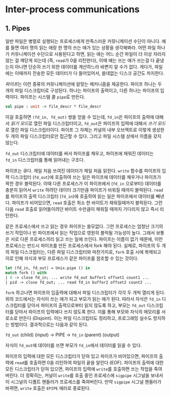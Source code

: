 # Inter-process communications

## 1. Pipes

 일반 파일은 병렬로 실행되는 프로세스에게 만족스러운 커뮤니케이션
 수단이 아니다. 예를 들면 여러 명의 읽는 애랑 한 명의 쓰는 애가 있는
 상황을 생각해봐라. 어떤 파일 하나가 커뮤니케이션 수단으로 사용된다고
 하면, 읽는 애는 어느 순간 파일이 더 이상 자라지 않는 걸 깨닫게 되는데
 (즉, `read`가 0을 리턴한다), 이때 얘는 쓰는 애가 쓰는걸 다 끝냈는지
 아니면 단순히 쓰기 위한 데이터를 계산하느라 바쁜지 알 수가
 없다. 게다가, 파일에는 이때까지 전송한 모든 데이터가 다 들어있어서,
 쓸데없는 디스크 공간도 차지한다.

 *파이프*는 이런 종류의 커뮤니케이션에 알맞는 메커니즘을
 제공한다. 파이프 하나는 두 개의 파일 디스크립터로 구성된다. 하나는
 파이프의 출력이고, 다른 하나는 파이프의 입력이다. 파이프는 시스템 콜
 `pipe`로 만든다.

```ocaml
val pipe : unit -> file_descr * file_descr
```

 이걸 호출하면 `(fd_in, fd_out)` 쌍을 얻을 수 있는데, `fd_in`은
 파이프의 출력에 대해서 *읽기 모드*로 열린 파일 디스크립터이고,
 `fd_out`은 파이프의 입력에 대해서 *쓰기 모드*로 열린 파일
 디스크립터이다. 파이프 그 자체는 커널의 내부 오브젝트로 이렇게 생성한
 두 개의 파일 디스크립터로만 접근할 수 있다. 그리고 파일 시스템 상에서
 이름을 갖지 않는다.

 `fd_out` 디스크립터에 데이터를 써서 파이프를 채우고, 파이프에 채워진
 데이터는 `fd_in` 디스크립터를 통해 읽어내는 구조다.

 파이프는 큐다. 제일 처음 쓰여진 데이터가 제일 처음 읽힌다. `write`
 함수를 파이프의 입력 디스크립터 (`fd_out`)에 호출하여 쓰는 일은
 파이프에 데이터를 채우거나 파이프가 꽉찬 경우 블럭된다. 이때 다른
 프로세스가 이 파이프에서 (`fd_in` 으로부터) 데이터를 충분히 읽어서
 `write` 하려던 데이터 크기만큼 파이프가 비워질 때까지
 블럭된다. `read`를 파이프의 출력 디스크립터 (`fd_in`)에 호출하여 읽는
 일은 파이프에서 데이터를 빼낸다. 파이프가 비어있으면, `read` 호출은
 최소 한 바이트가 채워질때까지 블럭된다. 그런 다음 `read` 호출로
 읽어들이려던 바이트 수만큼이 채워질 때까지 기다리지 않고 즉시
 리턴한다.

 같은 프로세스에서 쓰고 읽는 경우 파이프는 쓸모없다. 그런 프로세스는
 엄청난 크기의 쓰기 작업이나 빈 파이프에서 읽는 작업으로 영원히 블럭될
 가능성이 높다. 그래서 보통은 서로 다른 프로세스끼리 읽고 쓰는 일에
 쓰인다. 파이프는 이름이 없기 때문에, 이런 프로세스는 반드시 파이프를
 만든 프로세스에서 fork 해야 된다. 실제로, 파이프의 두 개의 파일
 디스크립터는, 다른 파일 디스크립터와 마찬가지로, `fork` 호출 시에
 복제되고 이로 인해 자식과 부모 프로세스가 같은 파이프를 참조할 수
 있는 것이다.

```ocaml
let (fd_in, fd_out) = Unix.pipe () in
match fork () with
| 0 -> close fd_in; ... write fd_out buffer1 offset1 count1 ...
| pid -> close fd_out; ... read fd_in buffer2 offset2 count2 ...
```

 `fork` 하고나면 파이프의 입출력에 대해서 파일 디스크립터가 각각 두
 개씩 열리게 된다. 위의 코드에서는 자식이 쓰는 애가 되고 부모가 읽는
 애가 된다. 따라서 자식은 `fd_in` 디스크립터를 닫아서 파이프의
 출력으로부터 읽지 않도록 하고, 부모는 `fd_out` 디스크립터를 닫아서
 파이프의 입력에다 쓰지 않도록 한다. 이를 통해 부모와 자식의 메모리를
 서로소로 만든다 (Disjoint). 이는 파일 디스크립터도 정리하고,
 프로그래밍 실수도 방지하는 방법이다. 결과적으로는 다음과 같이 된다.


 `fd_out` (child) (input) -> PIPE -> `fd_in` (parent) (output)


 자식이 `fd_out`에 데이터를 쓰면 부모가 `fd_in`에서 데이터를 읽을 수
 있다.


 파이프의 입력에 대한 모든 디스크립터가 닫혀 있고 파이프가 비어있으면,
 파이프의 출력에 `read`를 호출하면 0을 리턴하여 파일의 끝을 알린다
 (EOF). 파이프의 출력에 대한 모든 디스크립터가 닫혀 있으면, 파이프의
 입력에 `write`를 호출하면 쓰는 작업을 죽여버린다. 더 정확히는, 커널이
 `write`를 호출 중인 프로세스에 `sigpipe` 시그널을 보내서 이 시그널의
 디폴트 핸들러가 프로세스를 죽여버린다. 만약 `sigpipe` 시그널 핸들러가
 바뀌면, `write` 호출은 `EPIPE` 에러로 종료된다.
